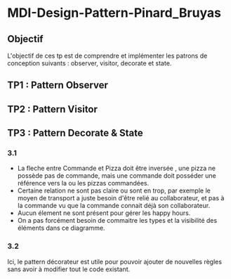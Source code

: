 # MDI-Design-Pattern-Pinard_Bruyas

## Objectif
L'objectif de ces tp est de comprendre et implémenter les patrons de conception suivants : observer, visitor, decorate et state.

## TP1 : Pattern Observer


## TP2 : Pattern Visitor


## TP3 : Pattern Decorate & State
### 3.1
* La fleche entre Commande et Pizza doit être inversée , une pizza ne possède pas de commande, mais une commande doit posséder une référence vers la ou les pizzas commandées.
* Certaine relation ne sont pas claire ou sont en trop, par exemple le moyen de transport a juste besoin d'être relié au collaborateur, et pas à la commande vu que la commande connait déjà son collaborateur.
* Aucun élement ne sont présent pour gérer les happy hours.
* On a pas forcément besoin de commaitre les types et la visibilité des éléments dans ce diagramme.

### 3.2
Ici, le pattern décorateur est utile pour pouvoir ajouter de nouvelles règles sans avoir à modifier tout le code existant.
